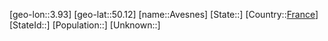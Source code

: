 ﻿---
location: [50.12,3.93]
type: City
tags:
- geo/City


SpocWebEntityId: 28946
isDeleted: false
confidential: public

---
[geo-lon::3.93]
[geo-lat::50.12]
[name::Avesnes]
[State::]
[Country::[France](geo/Continent/Europe/France.md)]
[StateId::]
[Population::]
[Unknown::]

